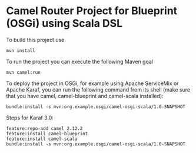Camel Router Project for Blueprint (OSGi) using Scala DSL
=========================================

To build this project use

    mvn install

To run the project you can execute the following Maven goal

    mvn camel:run

To deploy the project in OSGi, for example using Apache ServiceMix
or Apache Karaf, you can run the following command from its shell 
(make sure that you have camel, camel-blueprint and camel-scala installed):

    bundle:install -s mvn:org.example.osgi/camel-osgi-scala/1.0-SNAPSHOT

Steps for Karaf 3.0:

    feature:repo-add camel 2.12.2
    feature:install camel-blueprint
    feature:install camel-scala
    bundle:install -s mvn:org.example.osgi/camel-osgi-scala/1.0-SNAPSHOT
    

